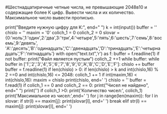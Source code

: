 #Шестнадцатиричные четные числа, не превышающие 2048в10 и содержащие более К цифр. Вывести числа и их количество. Максимальное число вывести прописью.

print("Введите нужную цифру для K:", end=" ")
k = int(input())
buffer = ''
chislo = ''
maxim = '0'
colich_1 = 0
colich_2 = 0
slovar = {0:'ноль',1:'один',2:'два',3:'три',4:'четыре',5:'пять',6:'шесть',7:'семь',8:'восемь',9:'девять',\
     'A':'десять','B':'одинадцать','C':'двенадцать','D':'тринадцать','E':'четырнадцать','F':'пятнадцать'}
with open("text.txt",'r') as f:
    buffer = f.readline(1)
    if not buffer:
        print("Файл является пустым")
        colich_2 +=1
    while buffer:
        while buffer in ['1','2','3','4','5','6','7','8','9','0','A','B','C','D','E','F']:
            chislo += buffer
            buffer = f.readline(1)
        if len(chislo) > 0:
            if len(chislo) > k and int(chislo,16) % 2 ==0 and int(chislo,16) <= 2048:
                colich_1 += 1
                if int(maxim,16) < int(chislo,16):
                    maxim = chislo
                print(chislo, end=' ')
        chislo = ''
        buffer = f.read(1)
if colich_1 == 0 and colich_2 == 0:
        print("Чисел не найдено", end=" ")
print('')
if colich_1 >0:
    print('Количество чисел:', colich_1)
    print('Максимальное из чисел:',end=' ')
    for j in range(len(maxim)):
        for l in slovar:
            if str(l) == maxim[j]:
                print(slovar[l], end=' ')
                break
            elif str(l) == maxim[j]:
                print(slovar[l], end=' ')
